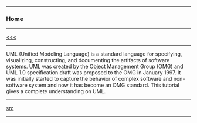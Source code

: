 
---

### Home

---

[<<<]()

---

UML (Unified Modeling Language) is a standard language for specifying, visualizing, constructing, and documenting the artifacts of 
software systems. UML was created by the Object Management Group (OMG) and UML 1.0 specification draft was proposed to the OMG in January 
1997. It was initially started to capture the behavior of complex software and non-software system and now it has become an OMG standard. 
This tutorial gives a complete understanding on UML.

---

[src](https://www.tutorialspoint.com/uml/index.htm)

---
